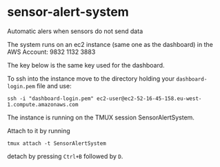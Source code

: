 # sensor-alert-system
Automatic alers when sensors do not send data

The system runs on an ec2 instance (same one as the dashboard) in the AWS Account: 9832 1132 3883

The key below is the same key used for the dashboard.

To ssh into the instance move to the directory holding your `dashboard-login.pem` file and use:
```
ssh -i "dashboard-login.pem" ec2-user@ec2-52-16-45-158.eu-west-1.compute.amazonaws.com
```

The instance is running on the TMUX session SensorAlertSystem. 

Attach to it by running 
```
tmux attach -t SensorAlertSystem
```

detach by pressing `Ctrl+B` followed by `D`.

